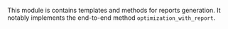 This module is contains templates and methods for reports generation.
It notably implements the end-to-end method ``optimization_with_report``.
